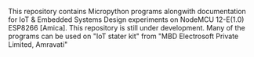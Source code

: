 This repository contains Micropython programs alongwith documentation for IoT & Embedded Systems Design experiments on NodeMCU 12-E(1.0) ESP8266 [Amica].
This repository is still under development.
Many of the programs can be used on "IoT stater kit" from "MBD Electrosoft Private Limited, Amravati"
